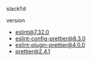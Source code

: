 slack!!d

version
+ eslint@7.32.0
+ eslint-config-prettier@8.3.0
+ eslint-plugin-prettier@4.0.0
+ prettier@2.4.1